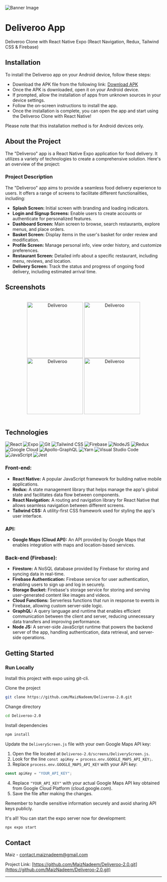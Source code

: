 ![Banner Image](https://github.com/MaizNadeem/Deliveroo-2.0/blob/main/Screenshots/Deliveroo-Banner.png)

# Deliveroo App

Deliveroo Clone with React Native Expo (React Navigation, Redux, Tailwind CSS & Firebase)

## Installation

To install the Deliveroo app on your Android device, follow these steps:

- Download the APK file from the following link: [Download APK](https://drive.google.com/file/d/1yGeEmzMSG1cvEjTx2Am3kkB4xIG3apDv/view?usp=drive_link)
- Once the APK is downloaded, open it on your Android device.
- If prompted, allow the installation of apps from unknown sources in your device settings.
- Follow the on-screen instructions to install the app.
- Once the installation is complete, you can open the app and start using the Deliveroo Clone with React Native!

Please note that this installation method is for Android devices only.

## About the Project

The "Deliveroo" app is a React Native Expo application for food delivery. It utilizes a variety of technologies to create a comprehensive solution. Here's an overview of the project:

### Project Description

The "Deliveroo" app aims to provide a seamless food delivery experience to users. It offers a range of screens to facilitate different functionalities, including:

- **Splash Screen:**		Initial screen with branding and loading indicators.
- **Login and Signup Screens:**	Enable users to create accounts or authenticate for personalized features.
- **Dashboard Screen:**		Main screen to browse, search restaurants, explore menus, and place orders.
- **Basket Screen:**		Display items in the user's basket for order review and modification.
- **Profile Screen:**		Manage personal info, view order history, and customize preferences.
- **Restaurant Screen:**	Detailed info about a specific restaurant, including menu, reviews, and location.
- **Delivery Screen:**		Track the status and progress of ongoing food delivery, including estimated arrival time.

## Screenshots

<div style="display: inline_block" align="center">
<br>
	<img align="center" alt="Deliveroo" width="180" src="https://github.com/MaizNadeem/Deliveroo-2.0/blob/main/Screenshots/4.jpg">
	<img align="center" alt="Deliveroo" width="180" src="https://github.com/MaizNadeem/Deliveroo-2.0/blob/main/Screenshots/5.jpg">
	<img align="center" alt="Deliveroo" width="180" src="https://github.com/MaizNadeem/Deliveroo-2.0/blob/main/Screenshots/6.jpg">
	<img align="center" alt="Deliveroo" width="180" src="https://github.com/MaizNadeem/Deliveroo-2.0/blob/main/Screenshots/7.jpg">
</div>
<br>

## Technologies

![React](https://img.shields.io/badge/React_Native-20232A?style=for-the-badge&logo=react&logoColor=61DAFB)
![Expo](https://img.shields.io/badge/expo-1C1E24?style=for-the-badge&logo=expo&logoColor=#D04A37)
![Git](https://img.shields.io/badge/GIT-E44C30?style=for-the-badge&logo=git&logoColor=white)
![Tailwind CSS](https://img.shields.io/badge/Tailwind_CSS-38B2AC?style=for-the-badge&logo=tailwind-css&logoColor=white)
![Firebase](https://img.shields.io/badge/Firebase-FFC900?style=for-the-badge&logo=Firebase&logoColor=white)
![NodeJS](https://img.shields.io/badge/node.js-6DA55F?style=for-the-badge&logo=node.js&logoColor=white)
![Redux](https://img.shields.io/badge/redux-%23593d88.svg?style=for-the-badge&logo=redux&logoColor=white)
![Google Cloud](https://img.shields.io/badge/GoogleCloud-%234285F4.svg?style=for-the-badge&logo=google-cloud&logoColor=white)
![Apollo-GraphQL](https://img.shields.io/badge/-ApolloGraphQL-311C87?style=for-the-badge&logo=apollo-graphql)
![Yarn](https://img.shields.io/badge/yarn-%232C8EBB.svg?style=for-the-badge&logo=yarn&logoColor=white)
![Visual Studio Code](https://img.shields.io/badge/Visual%20Studio%20Code-0078d7.svg?style=for-the-badge&logo=visual-studio-code&logoColor=white)
![JavaScript](https://img.shields.io/badge/javascript-%23323330.svg?style=for-the-badge&logo=javascript&logoColor=%23F7DF1E)
![Jest](https://img.shields.io/badge/-jest-%23C21325?style=for-the-badge&logo=jest&logoColor=white)

### Front-end:
- **React Native:** A popular JavaScript framework for building native mobile applications.
- **Redux:** A state management library that helps manage the app's global state and facilitates data flow between components.
- **React Navigation:** A routing and navigation library for React Native that allows seamless navigation between different screens.
- **Tailwind CSS:** A utility-first CSS framework used for styling the app's user interface.

### API:
- **Google Maps (Cloud API):** An API provided by Google Maps that enables integration with maps and location-based services.

### Back-end (Firebase):
- **Firestore:** A NoSQL database provided by Firebase for storing and syncing data in real-time.
- **Firebase Authentication:** Firebase service for user authentication, enabling users to sign up and log in securely.
- **Storage Bucket:** Firebase's storage service for storing and serving user-generated content like images and videos.
- **Cloud Functions:** Serverless functions that run in response to events in Firebase, allowing custom server-side logic.
- **GraphQL:** A query language and runtime that enables efficient communication between the client and server, reducing unnecessary data transfers and improving performance.
- **Node JS:** A server-side JavaScript runtime that powers the backend server of the app, handling authentication, data retrieval, and server-side operations.

## Getting Started

### Run Locally

Install this project with expo using git-cli.

Clone the project

```bash
git clone https://github.com/MaizNadeem/Deliveroo-2.0.git
```

Change directory

```bash
cd Deliveroo-2.0
```

Install dependencies

```bash
npm install
```

Update the `DeliveryScreen.js` file with your own Google Maps API key:

1. Open the file located at `Deliveroo-2.0/screens/DeliveryScreen.js`.
2. Look for the line `const apiKey = process.env.GOOGLE_MAPS_API_KEY;`.
3. Replace `process.env.GOOGLE_MAPS_API_KEY` with your API key:

```javascript
const apiKey = "YOUR_API_KEY";
```

4. Replace `"YOUR_API_KEY"` with your actual Google Maps API key obtained from Google Cloud Platform (cloud.google.com).
5. Save the file after making the changes.

Remember to handle sensitive information securely and avoid sharing API keys publicly.

It's all! You can start the expo server now for development:

```bash
npx expo start
```

## Contact

Maiz - contact.maiznadeem@gmail.com

Project Link: [https://github.com/MaizNadeem/Deliveroo-2.0.git](https://github.com/MaizNadeem/Deliveroo-2.0.git)

---